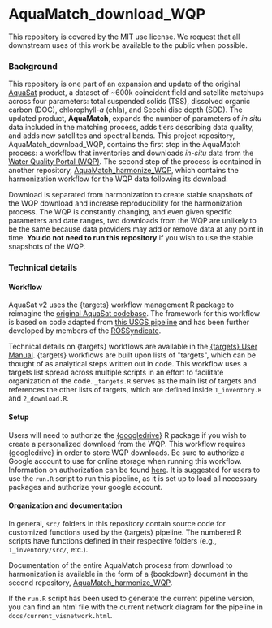 # AquaMatch_download_WQP

This repository is covered by the MIT use license. We request that all downstream uses of this work be available to the public when possible.

### Background

This repository is one part of an expansion and update of the original [AquaSat](https://agupubs.onlinelibrary.wiley.com/doi/10.1029/2019WR024883) product, a dataset of \~600k coincident field and satellite matchups across four parameters: total suspended solids (TSS), dissolved organic carbon (DOC), chlorophyll-*a* (chla), and Secchi disc depth (SDD). The updated product, **AquaMatch**, expands the number of parameters of *in situ* data included in the matching process, adds tiers describing data quality, and adds new satellites and spectral bands. This project repository, AquaMatch_download_WQP, contains the first step in the AquaMatch process: a workflow that inventories and downloads *in-situ* data from the [Water Quality Portal (WQP)](waterqualitydata.us/). The second step of the process is contained in another repository, [AquaMatch_harmonize_WQP](https://github.com/ROSSyndicate/AquaMatch_harmonize_WQP), which contains the harmonization workflow for the WQP data following its download.

Download is separated from harmonization to create stable snapshots of the WQP download and increase reproducibility for the harmonization process. The WQP is constantly changing, and even given specific parameters and date ranges, two downloads from the WQP are unlikely to be the same because data providers may add or remove data at any point in time. **You do not need to run this repository** if you wish to use the stable snapshots of the WQP.

### Technical details

#### Workflow

AquaSat v2 uses the {targets} workflow management R package to reimagine the [original AquaSat codebase](https://github.com/GlobalHydrologyLab/AquaSat). The framework for this workflow is based on code adapted from [this USGS pipeline](https://github.com/USGS-R/ds-pipelines-targets-example-wqp) and has been further developed by members of the [ROSSyndicate](https://github.com/rossyndicate).

Technical details on {targets} workflows are available in the [{targets} User Manual](https://books.ropensci.org/targets/). {targets} workflows are built upon lists of "targets", which can be thought of as analytical steps written out in code. This workflow uses a targets list spread across multiple scripts in an effort to facilitate organization of the code. `_targets.R` serves as the main list of targets and references the other lists of targets, which are defined inside `1_inventory.R` and `2_download.R`.

#### Setup

Users will need to authorize the [{googledrive}](https://googledrive.tidyverse.org/index.html) R package if you wish to create a personalized download from the WQP. This workflow requires {googledrive} in order to store WQP downloads. Be sure to authorize a Google account to use for online storage when running this workflow. Information on authorization can be found [here](https://googledrive.tidyverse.org/reference/drive_auth.html). It is suggested for users to use the `run.R` script to run this pipeline, as it is set up to load all necessary packages and authorize your google account.

#### Organization and documentation

In general, `src/` folders in this repository contain source code for customized functions used by the {targets} pipeline. The numbered R scripts have functions defined in their respective folders (e.g., `1_inventory/src/`, etc.).

Documentation of the entire AquaMatch process from download to harmonization is available in the form of a {bookdown} document in the second repository, [AquaMatch_harmonize_WQP](https://github.com/ROSSyndicate/AquaMatch_harmonize_WQP).

If the `run.R` script has been used to generate the current pipeline version, you can find an html file with the current network diagram for the pipeline in `docs/current_visnetwork.html`.
